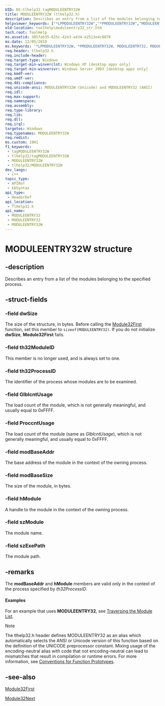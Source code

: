 ```yaml
---
UID: NS:tlhelp32.tagMODULEENTRY32W
title: MODULEENTRY32W (tlhelp32.h)
description: Describes an entry from a list of the modules belonging to the specified process.
helpviewer_keywords: ["*LPMODULEENTRY32W","*PMODULEENTRY32W","MODULEENTRY32","MODULEENTRY32 structure [ToolHelp]","MODULEENTRY32W","PMODULEENTRY32","PMODULEENTRY32 structure pointer [ToolHelp]","_win32_moduleentry32_str","base.moduleentry32_str","tlhelp32/MODULEENTRY32","tlhelp32/MODULEENTRY32W","tlhelp32/PMODULEENTRY32","toolhelp.moduleentry32_str"]
old-location: toolhelp\moduleentry32_str.htm
tech.root: ToolHelp
ms.assetid: 305fab35-625c-42e3-a434-e2513e4c8870
ms.date: 12/05/2018
ms.keywords: '*LPMODULEENTRY32W, *PMODULEENTRY32W, MODULEENTRY32, MODULEENTRY32 structure [ToolHelp], MODULEENTRY32W, PMODULEENTRY32, PMODULEENTRY32 structure pointer [ToolHelp], _win32_moduleentry32_str, base.moduleentry32_str, tlhelp32/MODULEENTRY32, tlhelp32/MODULEENTRY32W, tlhelp32/PMODULEENTRY32, toolhelp.moduleentry32_str'
req.header: tlhelp32.h
req.include-header: 
req.target-type: Windows
req.target-min-winverclnt: Windows XP [desktop apps only]
req.target-min-winversvr: Windows Server 2003 [desktop apps only]
req.kmdf-ver: 
req.umdf-ver: 
req.ddi-compliance: 
req.unicode-ansi: MODULEENTRY32W (Unicode) and MODULEENTRY32 (ANSI)
req.idl: 
req.max-support: 
req.namespace: 
req.assembly: 
req.type-library: 
req.lib: 
req.dll: 
req.irql: 
targetos: Windows
req.typenames: MODULEENTRY32W
req.redist: 
ms.custom: 19H1
f1_keywords:
 - tagMODULEENTRY32W
 - tlhelp32/tagMODULEENTRY32W
 - MODULEENTRY32W
 - tlhelp32/MODULEENTRY32W
dev_langs:
 - c++
topic_type:
 - APIRef
 - kbSyntax
api_type:
 - HeaderDef
api_location:
 - TlHelp32.h
api_name:
 - MODULEENTRY32
 - MODULEENTRY32
 - MODULEENTRY32W
---
```


# MODULEENTRY32W structure


## -description

Describes an entry from a list of the modules belonging to the specified process.

## -struct-fields

### -field dwSize

The size of the structure, in bytes. Before calling the 
<a href="/windows/desktop/api/tlhelp32/nf-tlhelp32-module32first">Module32First</a> function, set this member to <code>sizeof(MODULEENTRY32)</code>. If you do not initialize <b>dwSize</b>, 
<b>Module32First</b> fails.

### -field th32ModuleID

This member is no longer used, and is always set to one.

### -field th32ProcessID

The identifier of the process whose modules are to be examined.

### -field GlblcntUsage

The load count of the module, which is not generally meaningful, and usually equal to 0xFFFF.

### -field ProccntUsage

The load count of the module (same as <i>GlblcntUsage</i>), which is not generally meaningful, and usually equal to 0xFFFF.

### -field modBaseAddr

The base address of the module in the context of the owning process.

### -field modBaseSize

The size of the module, in bytes.

### -field hModule

A handle to the module in the context of the owning process.

### -field szModule

The module name.

### -field szExePath

The module path.

## -remarks

The <b>modBaseAddr</b> and <b>hModule</b> members are valid only in the context of the process specified by <i>th32ProcessID</i>.


#### Examples

For an example that uses <b>MODULEENTRY32</b>, see <a href="/windows/desktop/ToolHelp/traversing-the-module-list">Traversing the Module List</a>.

<div class="code"></div>




> [!NOTE]
> The tlhelp32.h header defines MODULEENTRY32 as an alias which automatically selects the ANSI or Unicode version of this function based on the definition of the UNICODE preprocessor constant. Mixing usage of the encoding-neutral alias with code that not encoding-neutral can lead to mismatches that result in compilation or runtime errors. For more information, see [Conventions for Function Prototypes](/windows/win32/intl/conventions-for-function-prototypes).

## -see-also

<a href="/windows/desktop/api/tlhelp32/nf-tlhelp32-module32first">Module32First</a>



<a href="/windows/desktop/api/tlhelp32/nf-tlhelp32-module32next">Module32Next</a>